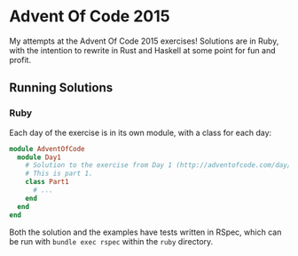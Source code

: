 # Advent Of Code 2015

My attempts at the Advent Of Code 2015 exercises! Solutions are in Ruby, with the intention to rewrite in Rust and Haskell at some point for fun and profit.

## Running Solutions

### Ruby

Each day of the exercise is in its own module, with a class for each day:

```ruby
module AdventOfCode
  module Day1
    # Solution to the exercise from Day 1 (http://adventofcode.com/day/1).
    # This is part 1.
    class Part1
      # ...
    end
  end
end
```

Both the solution and the examples have tests written in RSpec, which can be run with `bundle exec rspec` within the `ruby` directory.
